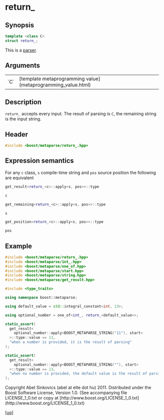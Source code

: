 # return_

## Synopsis

```cpp
template <class C>
struct return_;
```

This is a [parser](parser.html).

## Arguments

<table cellpadding='0' cellspacing='0'>
  <tr>
    <td>`C`</td>
    <td>[template metaprogramming value](metaprogramming_value.html)</td>
  </tr>
</table>

## Description

`return_` accepts every input. The result of parsing is `C`, the remaining
string is the input string.

## Header

```cpp
#include <boost/metaparse/return_.hpp>
```

## Expression semantics

For any `c` class, `s` compile-time string and `pos` source position the
following are equivalent

```cpp
get_result<return_<c>::apply<s, pos>>::type

c
```

```cpp
get_remaining<return_<c>::apply<s, pos>>::type

s
```

```cpp
get_position<return_<c>::apply<s, pos>>::type

pos
```

## Example

```cpp
#include <boost/metaparse/return_.hpp>
#include <boost/metaparse/int_.hpp>
#include <boost/metaparse/one_of.hpp>
#include <boost/metaparse/start.hpp>
#include <boost/metaparse/string.hpp>
#include <boost/metaparse/get_result.hpp>

#include <type_traits>

using namespace boost::metaparse;

using default_value = std::integral_constant<int, 13>;

using optional_number = one_of<int_, return_<default_value>>;

static_assert(
  get_result<
    optional_number::apply<BOOST_METAPARSE_STRING("11"), start>
  >::type::value == 11,
  "when a number is provided, it is the result of parsing"
);

static_assert(
  get_result<
    optional_number::apply<BOOST_METAPARSE_STRING(""), start>
  >::type::value == 13,
  "when no number is provided, the default value is the result of parsing"
);
```

<p class="copyright">
Copyright Abel Sinkovics (abel at elte dot hu) 2011.
Distributed under the Boost Software License, Version 1.0.
(See accompanying file LICENSE_1_0.txt or copy at
[http://www.boost.org/LICENSE_1_0.txt](http://www.boost.org/LICENSE_1_0.txt)
</p>

[[up]](reference.html)

